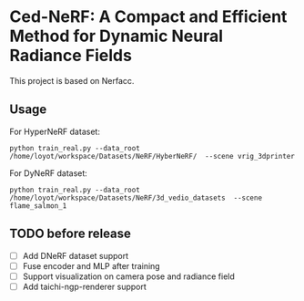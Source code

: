 # Ced-NeRF: A Compact and Efficient Method for Dynamic Neural Radiance Fields

This project is based on Nerfacc.

## Usage

For HyperNeRF dataset:

```unix
python train_real.py --data_root /home/loyot/workspace/Datasets/NeRF/HyberNeRF/  --scene vrig_3dprinter
```

For DyNeRF dataset:

```unix
python train_real.py --data_root /home/loyot/workspace/Datasets/NeRF/3d_vedio_datasets  --scene flame_salmon_1
```

## TODO before release

- [ ] Add DNeRF dataset support 
- [ ] Fuse encoder and MLP after training
- [ ] Support visualization on camera pose and radiance field
- [ ] Add taichi-ngp-renderer support